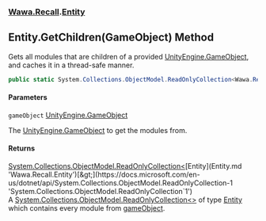 ### [Wawa.Recall](Wawa.Recall.md 'Wawa.Recall').[Entity](Entity.md 'Wawa.Recall.Entity')

## Entity.GetChildren(GameObject) Method

Gets all modules that are children of a provided [UnityEngine.GameObject](https://docs.microsoft.com/en-us/dotnet/api/UnityEngine.GameObject 'UnityEngine.GameObject'), and caches it in a thread-safe manner.

```csharp
public static System.Collections.ObjectModel.ReadOnlyCollection<Wawa.Recall.Entity> GetChildren(GameObject gameObject);
```
#### Parameters

<a name='Wawa.Recall.Entity.GetChildren(GameObject).gameObject'></a>

`gameObject` [UnityEngine.GameObject](https://docs.microsoft.com/en-us/dotnet/api/UnityEngine.GameObject 'UnityEngine.GameObject')

The [UnityEngine.GameObject](https://docs.microsoft.com/en-us/dotnet/api/UnityEngine.GameObject 'UnityEngine.GameObject') to get the modules from.

#### Returns
[System.Collections.ObjectModel.ReadOnlyCollection&lt;](https://docs.microsoft.com/en-us/dotnet/api/System.Collections.ObjectModel.ReadOnlyCollection-1 'System.Collections.ObjectModel.ReadOnlyCollection`1')[Entity](Entity.md 'Wawa.Recall.Entity')[&gt;](https://docs.microsoft.com/en-us/dotnet/api/System.Collections.ObjectModel.ReadOnlyCollection-1 'System.Collections.ObjectModel.ReadOnlyCollection`1')  
A [System.Collections.ObjectModel.ReadOnlyCollection&lt;&gt;](https://docs.microsoft.com/en-us/dotnet/api/System.Collections.ObjectModel.ReadOnlyCollection-1 'System.Collections.ObjectModel.ReadOnlyCollection`1') of type [Entity](Entity.md 'Wawa.Recall.Entity')  
which contains every module from [gameObject](Entity.GetChildren(GameObject).md#Wawa.Recall.Entity.GetChildren(GameObject).gameObject 'Wawa.Recall.Entity.GetChildren(GameObject).gameObject').